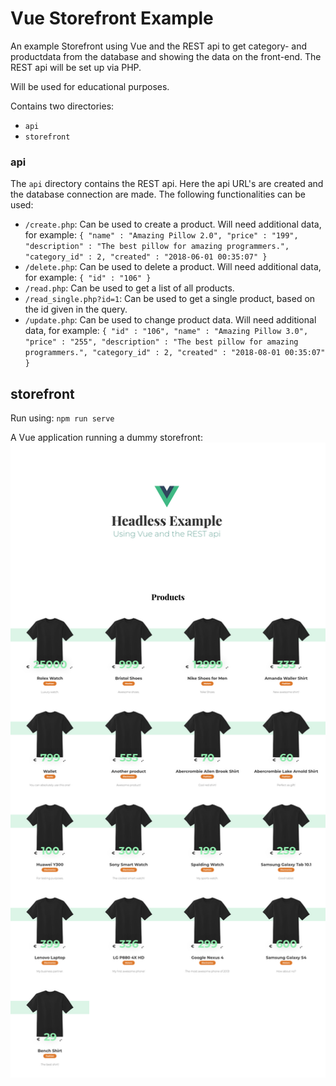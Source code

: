 # Vue Storefront Example
An example Storefront using Vue and the REST api to get category- and productdata from the database and showing the data on the front-end.
The REST api will be set up via PHP.

Will be used for educational purposes.

Contains two directories:
- `api`
- `storefront`

### api
The `api` directory contains the REST api. Here the api URL's are created and the database connection are made.
The following functionalities can be used:
- `/create.php`: Can be used to create a product. Will need additional data, for example:
`{
    "name" : "Amazing Pillow 2.0",
    "price" : "199",
    "description" : "The best pillow for amazing programmers.",
    "category_id" : 2,
    "created" : "2018-06-01 00:35:07"
}`
- `/delete.php`: Can be used to delete a product. Will need additional data, for example:
`{
    "id" : "106"
}`
- `/read.php`: Can be used to get a list of all products.
- `/read_single.php?id=1`: Can be used to get a single product, based on the id given in the query.
- `/update.php`: Can be used to change product data. Will need additional data, for example:
`{
    "id" : "106",
    "name" : "Amazing Pillow 3.0",
    "price" : "255",
    "description" : "The best pillow for amazing programmers.",
    "category_id" : 2,
    "created" : "2018-08-01 00:35:07"
}`


## storefront
Run using: `npm run serve`

A Vue application running a dummy storefront:
![Alt text](storefront/src/assets/screenshot.png)

